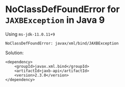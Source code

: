 # NoClassDefFoundError for `JAXBException` in Java 9

Using `ms-jdk-11.0.11+9`

```
NoClassDefFoundError: javax/xml/bind/JAXBException
```

Solution:

```
<dependency>
    <groupId>javax.xml.bind</groupId>
    <artifactId>jaxb-api</artifactId>
    <version>2.3.0</version>
</dependency>
```

